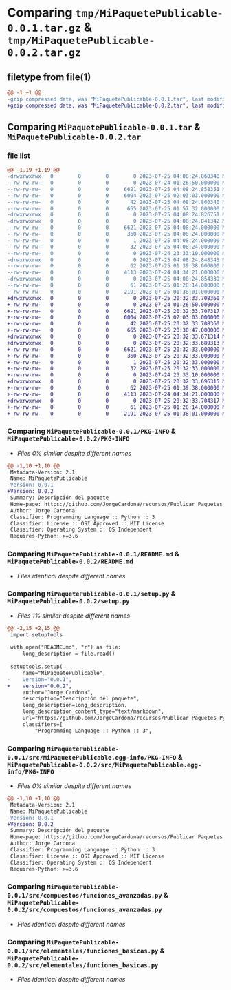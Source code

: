 # Comparing `tmp/MiPaquetePublicable-0.0.1.tar.gz` & `tmp/MiPaquetePublicable-0.0.2.tar.gz`

## filetype from file(1)

```diff
@@ -1 +1 @@
-gzip compressed data, was "MiPaquetePublicable-0.0.1.tar", last modified: Tue Jul 25 04:08:24 2023, max compression
+gzip compressed data, was "MiPaquetePublicable-0.0.2.tar", last modified: Tue Jul 25 20:32:33 2023, max compression
```

## Comparing `MiPaquetePublicable-0.0.1.tar` & `MiPaquetePublicable-0.0.2.tar`

### file list

```diff
@@ -1,19 +1,19 @@
-drwxrwxrwx   0        0        0        0 2023-07-25 04:08:24.860340 MiPaquetePublicable-0.0.1/
--rw-rw-rw-   0        0        0        0 2023-07-24 01:26:50.000000 MiPaquetePublicable-0.0.1/LICENSE
--rw-rw-rw-   0        0        0     6621 2023-07-25 04:08:24.858351 MiPaquetePublicable-0.0.1/PKG-INFO
--rw-rw-rw-   0        0        0     6004 2023-07-25 02:03:03.000000 MiPaquetePublicable-0.0.1/README.md
--rw-rw-rw-   0        0        0       42 2023-07-25 04:08:24.860340 MiPaquetePublicable-0.0.1/setup.cfg
--rw-rw-rw-   0        0        0      655 2023-07-25 01:57:32.000000 MiPaquetePublicable-0.0.1/setup.py
-drwxrwxrwx   0        0        0        0 2023-07-25 04:08:24.826751 MiPaquetePublicable-0.0.1/src/
-drwxrwxrwx   0        0        0        0 2023-07-25 04:08:24.841342 MiPaquetePublicable-0.0.1/src/MiPaquetePublicable.egg-info/
--rw-rw-rw-   0        0        0     6621 2023-07-25 04:08:24.000000 MiPaquetePublicable-0.0.1/src/MiPaquetePublicable.egg-info/PKG-INFO
--rw-rw-rw-   0        0        0      360 2023-07-25 04:08:24.000000 MiPaquetePublicable-0.0.1/src/MiPaquetePublicable.egg-info/SOURCES.txt
--rw-rw-rw-   0        0        0        1 2023-07-25 04:08:24.000000 MiPaquetePublicable-0.0.1/src/MiPaquetePublicable.egg-info/dependency_links.txt
--rw-rw-rw-   0        0        0       32 2023-07-25 04:08:24.000000 MiPaquetePublicable-0.0.1/src/MiPaquetePublicable.egg-info/top_level.txt
--rw-rw-rw-   0        0        0        0 2023-07-24 23:33:10.000000 MiPaquetePublicable-0.0.1/src/__init__.py
-drwxrwxrwx   0        0        0        0 2023-07-25 04:08:24.848343 MiPaquetePublicable-0.0.1/src/compuestos/
--rw-rw-rw-   0        0        0       62 2023-07-25 01:39:38.000000 MiPaquetePublicable-0.0.1/src/compuestos/__init__.py
--rw-rw-rw-   0        0        0     4113 2023-07-24 04:34:21.000000 MiPaquetePublicable-0.0.1/src/compuestos/funciones_avanzadas.py
-drwxrwxrwx   0        0        0        0 2023-07-25 04:08:24.854339 MiPaquetePublicable-0.0.1/src/elementales/
--rw-rw-rw-   0        0        0       61 2023-07-25 01:28:14.000000 MiPaquetePublicable-0.0.1/src/elementales/__init__.py
--rw-rw-rw-   0        0        0     2191 2023-07-25 01:38:01.000000 MiPaquetePublicable-0.0.1/src/elementales/funciones_basicas.py
+drwxrwxrwx   0        0        0        0 2023-07-25 20:32:33.708360 MiPaquetePublicable-0.0.2/
+-rw-rw-rw-   0        0        0        0 2023-07-24 01:26:50.000000 MiPaquetePublicable-0.0.2/LICENSE
+-rw-rw-rw-   0        0        0     6621 2023-07-25 20:32:33.707317 MiPaquetePublicable-0.0.2/PKG-INFO
+-rw-rw-rw-   0        0        0     6004 2023-07-25 02:03:03.000000 MiPaquetePublicable-0.0.2/README.md
+-rw-rw-rw-   0        0        0       42 2023-07-25 20:32:33.708360 MiPaquetePublicable-0.0.2/setup.cfg
+-rw-rw-rw-   0        0        0      655 2023-07-25 20:30:47.000000 MiPaquetePublicable-0.0.2/setup.py
+drwxrwxrwx   0        0        0        0 2023-07-25 20:32:33.671314 MiPaquetePublicable-0.0.2/src/
+drwxrwxrwx   0        0        0        0 2023-07-25 20:32:33.689313 MiPaquetePublicable-0.0.2/src/MiPaquetePublicable.egg-info/
+-rw-rw-rw-   0        0        0     6621 2023-07-25 20:32:33.000000 MiPaquetePublicable-0.0.2/src/MiPaquetePublicable.egg-info/PKG-INFO
+-rw-rw-rw-   0        0        0      360 2023-07-25 20:32:33.000000 MiPaquetePublicable-0.0.2/src/MiPaquetePublicable.egg-info/SOURCES.txt
+-rw-rw-rw-   0        0        0        1 2023-07-25 20:32:33.000000 MiPaquetePublicable-0.0.2/src/MiPaquetePublicable.egg-info/dependency_links.txt
+-rw-rw-rw-   0        0        0       32 2023-07-25 20:32:33.000000 MiPaquetePublicable-0.0.2/src/MiPaquetePublicable.egg-info/top_level.txt
+-rw-rw-rw-   0        0        0        0 2023-07-24 23:33:10.000000 MiPaquetePublicable-0.0.2/src/__init__.py
+drwxrwxrwx   0        0        0        0 2023-07-25 20:32:33.696315 MiPaquetePublicable-0.0.2/src/compuestos/
+-rw-rw-rw-   0        0        0       62 2023-07-25 01:39:38.000000 MiPaquetePublicable-0.0.2/src/compuestos/__init__.py
+-rw-rw-rw-   0        0        0     4113 2023-07-24 04:34:21.000000 MiPaquetePublicable-0.0.2/src/compuestos/funciones_avanzadas.py
+drwxrwxrwx   0        0        0        0 2023-07-25 20:32:33.704317 MiPaquetePublicable-0.0.2/src/elementales/
+-rw-rw-rw-   0        0        0       61 2023-07-25 01:28:14.000000 MiPaquetePublicable-0.0.2/src/elementales/__init__.py
+-rw-rw-rw-   0        0        0     2191 2023-07-25 01:38:01.000000 MiPaquetePublicable-0.0.2/src/elementales/funciones_basicas.py
```

### Comparing `MiPaquetePublicable-0.0.1/PKG-INFO` & `MiPaquetePublicable-0.0.2/PKG-INFO`

 * *Files 0% similar despite different names*

```diff
@@ -1,10 +1,10 @@
 Metadata-Version: 2.1
 Name: MiPaquetePublicable
-Version: 0.0.1
+Version: 0.0.2
 Summary: Descripción del paquete
 Home-page: https://github.com/JorgeCardona/recursos/Publicar Paquetes PyPI
 Author: Jorge Cardona
 Classifier: Programming Language :: Python :: 3
 Classifier: License :: OSI Approved :: MIT License
 Classifier: Operating System :: OS Independent
 Requires-Python: >=3.6
```

### Comparing `MiPaquetePublicable-0.0.1/README.md` & `MiPaquetePublicable-0.0.2/README.md`

 * *Files identical despite different names*

### Comparing `MiPaquetePublicable-0.0.1/setup.py` & `MiPaquetePublicable-0.0.2/setup.py`

 * *Files 1% similar despite different names*

```diff
@@ -2,15 +2,15 @@
 import setuptools
 
 with open("README.md", "r") as file:
     long_description = file.read()
 
 setuptools.setup(
     name="MiPaquetePublicable",
-    version="0.0.1",
+    version="0.0.2",
     author="Jorge Cardona",
     description="Descripción del paquete",
     long_description=long_description,
     long_description_content_type="text/markdown",
     url="https://github.com/JorgeCardona/recursos/Publicar Paquetes PyPI",
     classifiers=[
         "Programming Language :: Python :: 3",
```

### Comparing `MiPaquetePublicable-0.0.1/src/MiPaquetePublicable.egg-info/PKG-INFO` & `MiPaquetePublicable-0.0.2/src/MiPaquetePublicable.egg-info/PKG-INFO`

 * *Files 0% similar despite different names*

```diff
@@ -1,10 +1,10 @@
 Metadata-Version: 2.1
 Name: MiPaquetePublicable
-Version: 0.0.1
+Version: 0.0.2
 Summary: Descripción del paquete
 Home-page: https://github.com/JorgeCardona/recursos/Publicar Paquetes PyPI
 Author: Jorge Cardona
 Classifier: Programming Language :: Python :: 3
 Classifier: License :: OSI Approved :: MIT License
 Classifier: Operating System :: OS Independent
 Requires-Python: >=3.6
```

### Comparing `MiPaquetePublicable-0.0.1/src/compuestos/funciones_avanzadas.py` & `MiPaquetePublicable-0.0.2/src/compuestos/funciones_avanzadas.py`

 * *Files identical despite different names*

### Comparing `MiPaquetePublicable-0.0.1/src/elementales/funciones_basicas.py` & `MiPaquetePublicable-0.0.2/src/elementales/funciones_basicas.py`

 * *Files identical despite different names*

